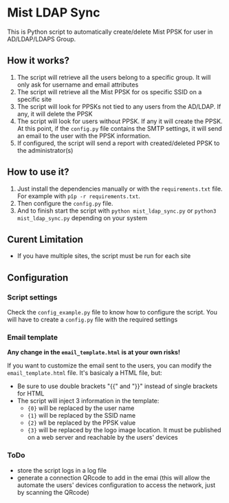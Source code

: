 # Mist LDAP Sync
 This is Python script to automatically create/delete Mist PPSK for user in AD/LDAP/LDAPS Group.

## How it works?
1. The script will retrieve all the users belong to a specific group. It will only ask for username and email attributes
2. The script will retrieve all the Mist PPSK for os specific SSID on a specific site
3. The script will look for PPSKs not tied to any users from the AD/LDAP. If any, it will delete the PPSK
4. The script will look for users without PPSK. If any it will create the PPSK. At this point, if the `config.py` file contains the SMTP settings, it will send an email to the user with the PPSK information.
5. If configured, the script will send a report with created/deleted PPSK to the administrator(s)

## How to use it?
1. Just install the dependencies manually or with the `requirements.txt` file. For example with `pîp -r requirements.txt`.
2. Then configure the `config.py` file.
3. And to finish start the script with `python mist_ldap_sync.py` or `python3 mist_ldap_sync.py` depending on your system

##  Curent Limitation
- If you have multiple sites, the script must be run for each site

## Configuration
### Script settings
Check the `config_example.py` file to know how to configure the script. You will have to create a `config.py` file with the required settings 

### Email template
**Any change in the `email_template.html` is at your own risks!**

If you want to customize the email sent to the users, you can modify the `email_template.html` file. It's basicaly a HTML file, but:
- Be sure to use double brackets "{{" and "}}" instead of single brackets for HTML
- The script will inject 3 information in the template:
  - `{0}` will be replaced by the user name
  - `{1}` will be replaced by the SSID name
  - `{2}` wll be replaced by the PPSK value
  - `{3}` will be replaced by the logo image location. It must be published on a web server and reachable by the users' devices
 
### ToDo
- store the script logs in a log file
- generate a connection QRcode to add in the emai (this will allow the  automate the users' devices configuration to access the network, just by scanning the QRcode)
